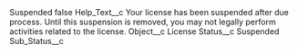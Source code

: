 <?xml version="1.0" encoding="UTF-8"?>
<CustomMetadata xmlns="http://soap.sforce.com/2006/04/metadata" xmlns:xsi="http://www.w3.org/2001/XMLSchema-instance" xmlns:xsd="http://www.w3.org/2001/XMLSchema">
    <label>Suspended</label>
    <protected>false</protected>
    <values>
        <field>Help_Text__c</field>
        <value xsi:type="xsd:string">Your license has been suspended after due process. Until this suspension is removed, you may not legally perform activities related to the license.</value>
    </values>
    <values>
        <field>Object__c</field>
        <value xsi:type="xsd:string">License</value>
    </values>
    <values>
        <field>Status__c</field>
        <value xsi:type="xsd:string">Suspended</value>
    </values>
    <values>
        <field>Sub_Status__c</field>
        <value xsi:nil="true"/>
    </values>
</CustomMetadata>
